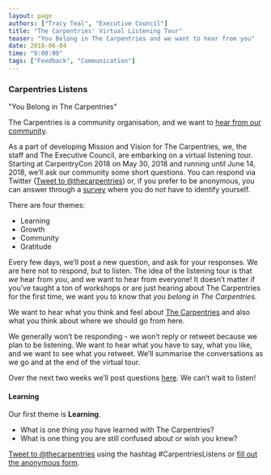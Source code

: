 ```yaml
---
layout: page
authors: ["Tracy Teal", "Executive Council"]
title: "The Carpentries' Virtual Listening Tour"
teaser: "You Belong in The Carpentries and we want to hear from you" 
date: 2018-06-04
time: "9:00:00"
tags: ["Feedback", "Communication"]
---
```


### Carpentries Listens

"You Belong in The Carpentries"

The Carpentries is a community organisation, and we want to [hear from our community](https://carpentries.org/carpentrieslistens/).

As a part of developing Mission and Vision for The Carpentries, we, the staff and The Executive Council, are 
embarking on a virtual listening tour. Starting at CarpentryCon 2018 on May 30, 2018 and running until June 14, 2018, 
we’ll ask our community some short questions. You can respond via 
Twitter ([Tweet to @thecarpentries](https://twitter.com/thecarpentries)) or, if you prefer to be anonymous, you 
can answer through a [survey](https://carpentries.typeform.com/to/EpISXB) where you do not have to identify yourself. 

There are four themes:

- Learning
- Growth
- Community
- Gratitude 

Every few days, we’ll post a new question, 
and ask for your responses. We are here not to respond, but to listen.
The idea of the listening tour is that _we_ hear from _you_, and we want to hear from everyone! It doesn’t matter if 
you’ve taught a ton of workshops or are just hearing about The Carpentries for the first time, we want you to know 
that *you belong in The Carpentries*.

We want to hear what you think and feel about [The Carpentries](https://carpentries.org/) and also what you think about where we 
should go from here.

We generally won’t be responding - we won’t reply or retweet because we plan to be listening. We want to hear what 
you have to say, what you like, and we want to see what you retweet. We’ll summarise the conversations 
as we go and at the end of the virtual tour.

Over the next two weeks we’ll post questions [here](https://carpentries.org/carpentrieslistens/). We can’t wait to listen!

#### Learning

Our first theme is **Learning**.

- What is one thing _you_ have learned with The Carpentries?
- What is one thing you are still confused about or wish you knew?

[Tweet to @thecarpentries](https://twitter.com/thecarpentries) using the 
hashtag #CarpentriesListens or [fill out the anonymous form](https://carpentries.typeform.com/to/EpISXB).
